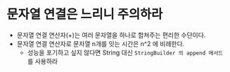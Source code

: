 # 문자열 연결은 느리니 주의하라

* 문자열 연결 연산자(+)는 여러 문자열을 하나로 합쳐주는 편리한 수단이다.
* 문자열 연결 연산자로 문자열 n개를 잇는 시간은 n^2 에 비례한다.
  * 성능을 포기하고 싶지 않다면 String 대신 `StringBuilder 의 append 메서드` 를 사용하라